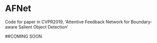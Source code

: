 # AFNet
Code for paper in CVPR2019, 'Attentive Feedback Network for Boundary-aware Salient Object Detection'

##COMING SOON
